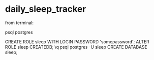 # daily_sleep_tracker

from terminal:

psql postgres

CREATE ROLE sleep WITH LOGIN PASSWORD 'somepassword';
ALTER ROLE sleep CREATEDB;
\q
psql postgres -U sleep
CREATE DATABASE sleep;
